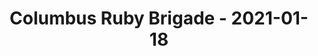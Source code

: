 ---
layout: post
title: Columbus Ruby Brigade - 2021-01-18
datetime: 2021-01-18 18:00:00.000000000 -05:00
name: Columbus Ruby Brigade
external_url: https://www.meetup.com/columbusrb/events/275081424/
year_month: 2021-01
---